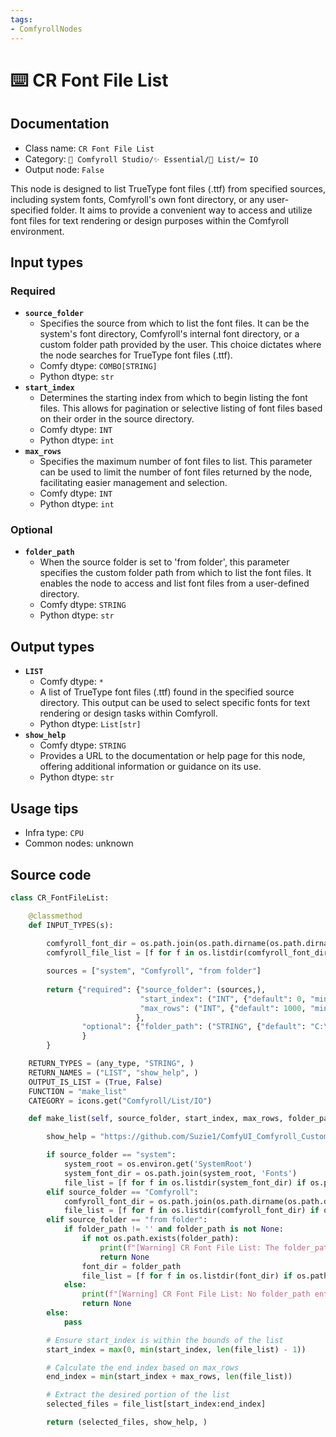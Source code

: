 ```yaml
---
tags:
- ComfyrollNodes
---
```


# ⌨️ CR Font File List
## Documentation
- Class name: `CR Font File List`
- Category: `🧩 Comfyroll Studio/✨ Essential/📜 List/⌨️ IO`
- Output node: `False`

This node is designed to list TrueType font files (.ttf) from specified sources, including system fonts, Comfyroll's own font directory, or any user-specified folder. It aims to provide a convenient way to access and utilize font files for text rendering or design purposes within the Comfyroll environment.
## Input types
### Required
- **`source_folder`**
    - Specifies the source from which to list the font files. It can be the system's font directory, Comfyroll's internal font directory, or a custom folder path provided by the user. This choice dictates where the node searches for TrueType font files (.ttf).
    - Comfy dtype: `COMBO[STRING]`
    - Python dtype: `str`
- **`start_index`**
    - Determines the starting index from which to begin listing the font files. This allows for pagination or selective listing of font files based on their order in the source directory.
    - Comfy dtype: `INT`
    - Python dtype: `int`
- **`max_rows`**
    - Specifies the maximum number of font files to list. This parameter can be used to limit the number of font files returned by the node, facilitating easier management and selection.
    - Comfy dtype: `INT`
    - Python dtype: `int`
### Optional
- **`folder_path`**
    - When the source folder is set to 'from folder', this parameter specifies the custom folder path from which to list the font files. It enables the node to access and list font files from a user-defined directory.
    - Comfy dtype: `STRING`
    - Python dtype: `str`
## Output types
- **`LIST`**
    - Comfy dtype: `*`
    - A list of TrueType font files (.ttf) found in the specified source directory. This output can be used to select specific fonts for text rendering or design tasks within Comfyroll.
    - Python dtype: `List[str]`
- **`show_help`**
    - Comfy dtype: `STRING`
    - Provides a URL to the documentation or help page for this node, offering additional information or guidance on its use.
    - Python dtype: `str`
## Usage tips
- Infra type: `CPU`
- Common nodes: unknown


## Source code
```python
class CR_FontFileList:

    @classmethod
    def INPUT_TYPES(s):
    
        comfyroll_font_dir = os.path.join(os.path.dirname(os.path.dirname(os.path.realpath(__file__))), "fonts")       
        comfyroll_file_list = [f for f in os.listdir(comfyroll_font_dir) if os.path.isfile(os.path.join(comfyroll_font_dir, f)) and f.lower().endswith(".ttf")]

        sources = ["system", "Comfyroll", "from folder"]
        
        return {"required": {"source_folder": (sources,),
                             "start_index": ("INT", {"default": 0, "min": 0, "max": 9999}),
                             "max_rows": ("INT", {"default": 1000, "min": 1, "max": 9999}),                            
                            },
                "optional": {"folder_path": ("STRING", {"default": "C:\Windows\Fonts", "multiline": False}),
                }
        }

    RETURN_TYPES = (any_type, "STRING", )
    RETURN_NAMES = ("LIST", "show_help", )
    OUTPUT_IS_LIST = (True, False)
    FUNCTION = "make_list"
    CATEGORY = icons.get("Comfyroll/List/IO")

    def make_list(self, source_folder, start_index, max_rows, folder_path="C:\Windows\Fonts"):

        show_help = "https://github.com/Suzie1/ComfyUI_Comfyroll_CustomNodes/wiki/List-Nodes#cr-font-file-list"

        if source_folder == "system":
            system_root = os.environ.get('SystemRoot')
            system_font_dir = os.path.join(system_root, 'Fonts')   
            file_list = [f for f in os.listdir(system_font_dir) if os.path.isfile(os.path.join(system_font_dir, f)) and f.lower().endswith(".ttf")]
        elif source_folder == "Comfyroll":
            comfyroll_font_dir = os.path.join(os.path.dirname(os.path.dirname(os.path.realpath(__file__))), "fonts")       
            file_list = [f for f in os.listdir(comfyroll_font_dir) if os.path.isfile(os.path.join(comfyroll_font_dir, f)) and f.lower().endswith(".ttf")]
        elif source_folder == "from folder":
            if folder_path != '' and folder_path is not None:
                if not os.path.exists(folder_path):
                    print(f"[Warning] CR Font File List: The folder_path `{folder_path}` does not exist")
                    return None
                font_dir = folder_path     
                file_list = [f for f in os.listdir(font_dir) if os.path.isfile(os.path.join(font_dir, f)) and f.lower().endswith(".ttf")]
            else:    
                print(f"[Warning] CR Font File List: No folder_path entered")
                return None                
        else:
            pass

        # Ensure start_index is within the bounds of the list
        start_index = max(0, min(start_index, len(file_list) - 1))

        # Calculate the end index based on max_rows
        end_index = min(start_index + max_rows, len(file_list))

        # Extract the desired portion of the list
        selected_files = file_list[start_index:end_index]

        return (selected_files, show_help, )

```
